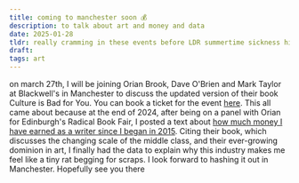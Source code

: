 ```yaml
---
title: coming to manchester soon 💰
description: to talk about art and money and data
date: 2025-01-28
tldr: really cramming in these events before LDR summertime sickness hits
draft: 
tags: art
---
```


on march 27th, I will be joining Orian Brook, Dave O'Brien and Mark Taylor at Blackwell's in Manchester to discuss the updated version of their book Culture is Bad for You. You can book a ticket for the event [here](https://www.eventbrite.co.uk/e/culture-is-bad-for-you-orian-brook-dave-obrien-and-mark-taylor-tickets-1219322439239?aff=ebdsoporgprofile). This all came about because at the end of 2024, after being on a panel with Orian for Edinburgh's Radical Book Fair, I posted a text about [how much money I have earned as a writer since I began in 2015](https://thewhitepube.co.uk/texts/2024/culture-is-bad-for-you/). Citing their book, which discusses the changing scale of the middle class, and their ever-growing dominion in art, I finally had the data to explain why this industry makes me feel like a tiny rat begging for scraps. I look forward to hashing it out in Manchester. Hopefully see you there 